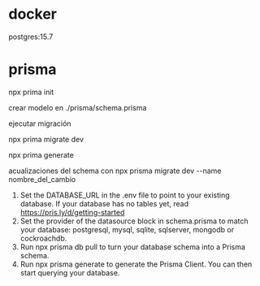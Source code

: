 # docker
postgres:15.7


# prisma
npx prima init

crear modelo en ./prisma/schema.prisma

ejecutar migración

npx prima migrate dev

npx prima generate

acualizaciones del schema con
npx prisma migrate dev --name nombre_del_cambio


1. Set the DATABASE_URL in the .env file to point to your existing database. If your database has no tables yet, read https://pris.ly/d/getting-started
2. Set the provider of the datasource block in schema.prisma to match your database: postgresql, mysql, sqlite, sqlserver, mongodb or cockroachdb.
3. Run npx prisma db pull to turn your database schema into a Prisma schema.
4. Run npx prisma generate to generate the Prisma Client. You can then start querying your database.
